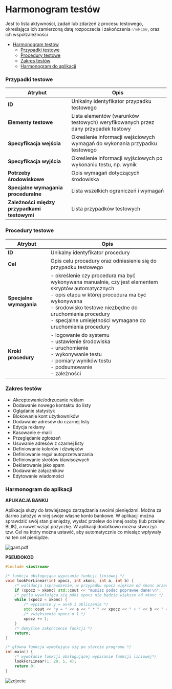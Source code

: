 # Harmonogram testów
Jest to lista aktywności, zadań lub zdarzeń z procesu testowego, określająca ich zamierzoną datę rozpoczecia i zakończenia <sub><sup>*i / lub czas*</sup></sub>, oraz ich współzależności


- [Harmonogram testów](#Harmonogram%20testów)
  - [Przypadki testowe](#Przypadki%20testowe)
  - [Procedury testowe](#Procedury%20testowe)
  - [Zakres testów](#Zakres%20testów)
  - [Harmonogram do aplikacji](#Harmonogram%20do%20aplikacji)


### Przypadki testowe

**Atrybut**    | **Opis**
-------------  | -------------
**ID** | Unikalny identyfikator przypadku testowego
**Elementy testowe** | Lista elementów (warunków testowych) weryfikowanych przez dany przypadek testowy
**Specyfikacja wejścia** | Określenie informacji wejściowych wymagań do wykonania przypadku testowego
**Specyfikacja wyjścia** | Określenie informacji wyjściowych po wykonaniu testu, np. wynik
**Potrzeby środowiskowe** | Opis wymagań dotyczących środowiska
**Specjalne wymagania proceduralne** | Lista wszelkich ograniczeń i wymagań
**Zależności między przypadkami testowymi** | Lista przypadków testowych

### Procedury testowe

**Atrybut**    | **Opis**
-------------  | -------------
**ID** | Unikalny identyfikator procedury
**Cel** | Opis celu procedury oraz odniesienie się do przypadku testowego
**Specjalne wymagania** | - określenie czy procedura ma być wykonywana manualnie, czy jest elementem skryptów automatycznych<br/>- opis etapu w której procedura ma być wykonywana<br/>- środowisko testowe niezbędne do uruchomienia procedury<br/>- specjalne umiejętności wymagane do uruchomienia procedury
**Kroki procedury** | - logowanie do systemu<br/>- ustawienie środowiska<br/>- uruchomienie<br/>- wykonywanie testu<br/>- pomiary wyników testu<br/>- podsumowanie<br/>- zależności

### Zakres testów

- Akceptowanie/odrzucanie reklam
- Dodawanie nowego kontaktu do listy
- Oglądanie statystyk
- Blokowanie kont użytkowników
- Dodawanie adresów do czarnej listy
- Edycja reklamy
- Kasowanie e-maili
- Przeglądanie zgłoszeń
- Usuwanie adresów z czarnej listy
- Definiowanie kolorów i dźwięków
- Definiowanie reguł autoprzetwarzania
- Definiowanie skrótów klawisozwych
- Deklarowanie jako spam
- Dodawanie załączników
- Edytowanie wiadomości

### Harmonogram do aplikacji

**APLIKACJA BANKU**

Aplikacja służy do łatwiejszego zarządzania swoimi pieniędzmi. Można za darmo założyć w niej swoje własne konto bankowe. W aplikacji można sprawdzić swój stan pieniędzy, wysłać przelew do innej osoby (lub przelew BLIK), a nawet wziąć pożyczkę. W aplikacji dodatkowo można stworzyć tzw. Cel na który można ustawić, aby automatycznie co miesiąc wpływały na ten cel pieniądze.

![gant.pdf](gant.png)

**PSEUDOKOD**

```cpp
#include <iostream>

/* funkcja obsługująca wypisanie funkcji liniowej */
void lookForLinear(int xpocz, int xkonc, int a, int b) {
	/* walidacja (sprawdzenie, w przypadku xpocz większe od xkonc przerywa program i wyświetla komunikat) */
	if (xpocz > xkonc) std::cout << "musisz podac poprawne dane!\n";
	/* pętla wywołująca się póki xpocz nie będzie większe od xkonc */
	while (xpocz < xkonc) {
		/* wypisanie y = ax+b i obliczenie */
		std::cout << "y = " << a << " * " << xpocz << " + " << b << " = " << a * xpocz * b << std::endl;
		/* zwiększenie xpocz o 1 */
		xpocz += 1;
	}
	/* domyślne zakończenie funkcji */
	return;
}

/* główna funkcja wywołująca się po starcie programu */
int main() {
	/* wywołanie funkcji obsługującej wypisanie funkcji liniowej*/
	lookForLinear(1, 20, 5, 4);
	return 0;
}
```

![zdjecie](pseudokod%20(1).png)